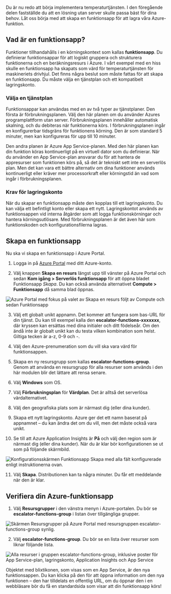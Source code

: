 Du är nu redo att börja implementera temperaturtjänsten. I den föregående delen fastställde du att en lösning utan server skulle passa bäst för dina behov. Låt oss börja med att skapa en funktionsapp för att lagra våra Azure-funktion.

## <a name="what-is-a-function-app"></a>Vad är en funktionsapp?
Funktioner tillhandahålls i en körningskontext som kallas **funktionsapp**. Du definierar funktionsappar för att logiskt gruppera och strukturera funktionerna och en beräkningsresurs i Azure. I vårt exempel med en hiss skulle en funktionsapp ha skapats som värd för temperaturtjänsten för maskineriets drivhjul. Det finns några beslut som måste fattas för att skapa en funktionsapp. Du måste välja en tjänstplan och ett kompatibelt lagringskonto.

### <a name="choosing-a-service-plan"></a>Välja en tjänstplan
Funktionsappar kan användas med en av två typer av tjänstplaner. Den första är förbrukningsplanen. Välj den här planen om du använder Azures programplattform utan server. Förbrukningsplanen innehåller automatisk skalning, och du debiteras när funktionerna körs. I förbrukningsplanen ingår en konfigurerbar tidsgräns för funktionens körning. Den är som standard 5 minuter, men kan konfigureras för upp till 10 minuter. 

Den andra planen är Azure App Service-planen. Med den här planen kan din funktion köras kontinuerligt på en virtuell dator som du definierar. När du använder en App Service-plan ansvarar du för att hantera de appresurser som funktionen körs på, så det är tekniskt sett inte en serverlös plan. Men det kan vara ett bättre alternativ om dina funktioner används kontinuerligt eller kräver mer processorkraft eller körningstid än vad som ingår i förbrukningsplanen. 

### <a name="storage-account-requirements"></a>Krav för lagringskonto
När du skapar en funktionsapp måste den kopplas till ett lagringskonto. Du kan välja ett befintligt konto eller skapa ett nytt. Lagringskontot används av funktionsappen vid interna åtgärder som att logga funktionskörningar och hantera körningsutlösare. Med förbrukningsplanen är det även här som funktionskoden och konfigurationsfilerna lagras. 

## <a name="create-a-function-app"></a>Skapa en funktionsapp
Nu ska vi skapa en funktionsapp i Azure Portal.

1. Logga in på [Azure Portal](https://portal.azure.com?azure-portal=true) med ditt Azure-konto.

2. Välj knappen **Skapa en resurs** längst upp till vänster på Azure Portal och sedan **Kom igång > Serverlös funktionsapp** för att öppna bladet Funktionsapp *Skapa*. Du kan också använda alternativet **Compute > Funktionsapp** då samma blad öppnas.
  
  ![Azure Portal med fokus på valet av *Skapa en resurs* följt av Compute och sedan Funktionsapp](../images/4-create-function-app-blade.png)

3. Välj ett globalt unikt appnamn. Det kommer att fungera som bas-URL för din tjänst. Du kan till exempel kalla den **escalator-functions-xxxxxxx**, där kryssen kan ersättas med dina initialer och ditt födelseår. Om den ändå inte är globalt unikt kan du testa vilken kombination som helst. Giltiga tecken är a-z, 0-9 och -.

4. Välj den Azure-prenumeration som du vill ska vara värd för funktionsappen.

5. Skapa en ny resursgrupp som kallas **escalator-functions-group**. Genom att använda en resursgrupp för alla resurser som används i den här modulen blir det lättare att rensa senare.

6. Välj **Windows** som OS.

7. Välj **Förbrukningsplan** för **Värdplan**. Det är alltså det serverlösa värdalternativet.

8. Välj den geografiska plats som är närmast dig (eller dina kunder).

9. Skapa ett nytt lagringskonto. Azure ger det ett namn baserat på appnamnet – du kan ändra det om du vill, men det måste också vara unikt.

10. Se till att Azure Application Insights är **På** och välj den region som är närmast dig (eller dina kunder).
När du är klar bör konfigurationen se ut som på följande skärmbild.

  ![Konfigurationsskärmen Funktionsapp *Skapa* med alla fält konfigurerade enligt instruktionerna ovan.](../images/4-create-function-app-settings.png)

11. Välj **Skapa**. Distributionen kan ta några minuter. Du får ett meddelande när den är klar.

## <a name="verify-your-azure-function-app"></a>Verifiera din Azure-funktionsapp

1. Välj **Resursgrupper** i den vänstra menyn i Azure-portalen. Du bör se **escalator-functions-group** i listan över tillgängliga grupper.

  ![Skärmen Resursgrupper på Azure Portal med resursgruppen escalator-functions-group synlig.](../images/4-resource-group.png)

2. Välj **escalator-functions-group**. Du bör se en lista över resurser som liknar följande lista.
  
  ![Alla resurser i gruppen escalator-functions-group, inklusive poster för App Service-plan, lagringskonto, Application Insights och App Service](../images/4-resource-list.png)

Objektet med blixtikonen, som visas som en App Service, är den nya funktionsappen. Du kan klicka på den för att öppna information om den nya funktionen – den har tilldelats en offentlig URL, om du öppnar den i en webbläsare bör du få en standardsida som visar att din funktionsapp körs!
